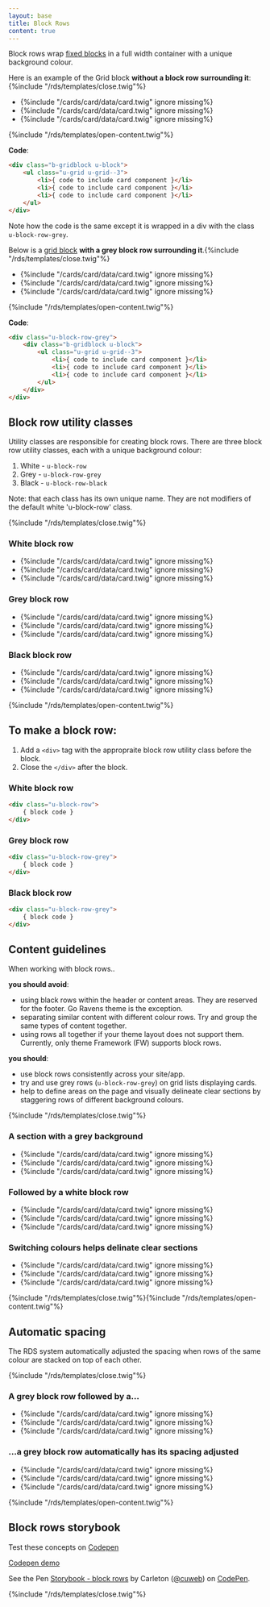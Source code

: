 ```yaml
---
layout: base
title: Block Rows
content: true
---
```

Block rows wrap [fixed blocks](#) in a full width container with a unique background colour.

Here is an example of the Grid block **without a block row surrounding it**:{%include "/rds/templates/close.twig"%}

<div class="b-gridblock u-block">
    <ul class="u-grid u-grid--3">
        <li>{%include "/cards/card/data/card.twig" ignore missing%}</li>
        <li>{%include "/cards/card/data/card.twig" ignore missing%}</li>
        <li>{%include "/cards/card/data/card.twig" ignore missing%}</li>
    </ul>
</div>{%include "/rds/templates/open-content.twig"%}

**Code**:

```html
<div class="b-gridblock u-block">
    <ul class="u-grid u-grid--3">
        <li>{ code to include card component }</li>
        <li>{ code to include card component }</li>
        <li>{ code to include card component }</li>
    </ul>
</div>

```

Note how the code is the same except it is wrapped in a div with the class `u-block-row-grey`.

Below is a [grid block](#) **with a grey block row surrounding it**.{%include "/rds/templates/close.twig"%}

<div class="u-block-row-grey">
    <div class="b-gridblock u-block">
        <ul class="u-grid u-grid--3">
            <li>{%include "/cards/card/data/card.twig" ignore missing%}</li>
            <li>{%include "/cards/card/data/card.twig" ignore missing%}</li>
            <li>{%include "/cards/card/data/card.twig" ignore missing%}</li>
        </ul>
    </div>
</div>{%include "/rds/templates/open-content.twig"%}


**Code**:

```html
<div class="u-block-row-grey">
    <div class="b-gridblock u-block">
        <ul class="u-grid u-grid--3">
            <li>{ code to include card component }</li>
            <li>{ code to include card component }</li>
            <li>{ code to include card component }</li>
        </ul>
    </div>
</div>
```

## Block row utility classes

Utility classes are responsible for creating block rows. There are three block row utility classes, each with a unique background colour:

1. White  -  `u-block-row`
2. Grey  -  `u-block-row-grey`
3. Black  -  `u-block-row-black`

Note: that each class has its own unique name. They are not modifiers of the default white 'u-block-row' class.

{%include "/rds/templates/close.twig"%}

<div class="u-block-row">
    <section class="u-block">
        <h3>White block row</h3>
        <div class="b-gridblock">
            <ul class="u-grid u-grid--3">
                <li>{%include "/cards/card/data/card.twig" ignore missing%}</li>
                <li>{%include "/cards/card/data/card.twig" ignore missing%}</li>
                <li>{%include "/cards/card/data/card.twig" ignore missing%}</li>
            </ul>
        </div>
    </section>
</div>
<div class="u-block-row-grey">
    <section class="u-block">
        <h3>Grey block row</h3>
        <div class="b-gridblock">
            <ul class="u-grid u-grid--3">
                <li>{%include "/cards/card/data/card.twig" ignore missing%}</li>
                <li>{%include "/cards/card/data/card.twig" ignore missing%}</li>
                <li>{%include "/cards/card/data/card.twig" ignore missing%}</li>
            </ul>
        </div>
    </section>
</div>
<div class="u-block-row-black">
    <section class="u-block">
        <h3>Black block row</h3>
        <div class="b-gridblock">
            <ul class="u-grid u-grid--3">
                <li>{%include "/cards/card/data/card.twig" ignore missing%}</li>
                <li>{%include "/cards/card/data/card.twig" ignore missing%}</li>
                <li>{%include "/cards/card/data/card.twig" ignore missing%}</li>
            </ul>
        </div>
    </section>
</div>{%include "/rds/templates/open-content.twig"%}

## To make a block row:

1. Add a `<div>` tag with the appropraite block row utility class before the block.
2. Close the `</div>` after the block.

### White block row
```html
<div class="u-block-row">
    { block code }
</div>
```
### Grey block row
```html
<div class="u-block-row-grey">
    { block code }
</div>
```
### Black block row
```html
<div class="u-block-row-grey">
    { block code }
</div>
```
## Content guidelines

When working with block rows..

**you should avoid**:

- using black rows within the header or content areas. They are reserved for the footer. Go Ravens theme is the exception.
- separating similar content with different colour rows. Try and group the same types of content together.
- using rows all together if your theme layout does not support them. Currently, only theme Framework (FW) supports block rows.

**you should**:

- use block rows consistently across your site/app.
- try and use grey rows (`u-block-row-grey`) on grid lists displaying cards.
- help to define areas on the page and visually delineate clear sections by staggering rows of different background colours.

{%include "/rds/templates/close.twig"%}

<div class="u-block-row-grey">
    <section class="u-block">
        <h3>A section with a grey background</h3>
        <div class="b-gridblock">
            <ul class="u-grid u-grid--3">
                <li>{%include "/cards/card/data/card.twig" ignore missing%}</li>
                <li>{%include "/cards/card/data/card.twig" ignore missing%}</li>
                <li>{%include "/cards/card/data/card.twig" ignore missing%}</li>
            </ul>
        </div>
    </section>
</div>
<div class="u-block-row">
    <section class="u-block">
        <h3>Followed by a white block row</h3>
        <div class="b-gridblock">
            <ul class="u-grid u-grid--3">
                <li>{%include "/cards/card/data/card.twig" ignore missing%}</li>
                <li>{%include "/cards/card/data/card.twig" ignore missing%}</li>
                <li>{%include "/cards/card/data/card.twig" ignore missing%}</li>
            </ul>
        </div>
    </section>
</div>
<div class="u-block-row-grey">
    <section class="u-block">
        <h3>Switching colours helps delinate clear sections</h3>
        <div class="b-gridblock">
            <ul class="u-grid u-grid--3">
                <li>{%include "/cards/card/data/card.twig" ignore missing%}</li>
                <li>{%include "/cards/card/data/card.twig" ignore missing%}</li>
                <li>{%include "/cards/card/data/card.twig" ignore missing%}</li>
            </ul>
        </div>
    </section>
</div>{%include "/rds/templates/close.twig"%}{%include "/rds/templates/open-content.twig"%}

## Automatic spacing

The RDS system automatically adjusted the spacing when rows of the same colour are stacked on top of each other.

{%include "/rds/templates/close.twig"%}<div class="u-block-row-grey">
    <section class="u-block">
        <h3>A grey block row followed by a...</h3>
        <div class="b-gridblock">
            <ul class="u-grid u-grid--3">
                <li>{%include "/cards/card/data/card.twig" ignore missing%}</li>
                <li>{%include "/cards/card/data/card.twig" ignore missing%}</li>
                <li>{%include "/cards/card/data/card.twig" ignore missing%}</li>
            </ul>
        </div>
    </section>
</div>
<div class="u-block-row-grey">
    <section class="u-block">
        <h3>...a grey block row automatically has its spacing adjusted</h3>
        <div class="b-gridblock">
            <ul class="u-grid u-grid--3">
                <li>{%include "/cards/card/data/card.twig" ignore missing%}</li>
                <li>{%include "/cards/card/data/card.twig" ignore missing%}</li>
                <li>{%include "/cards/card/data/card.twig" ignore missing%}</li>
            </ul>
        </div>
    </section>
</div>
{%include "/rds/templates/open-content.twig"%}

## Block rows storybook

Test these concepts on [Codepen](https://codepen.io/cuweb/pen/qYyVKQ)

<a class="c-buttons-button" href="https://codepen.io/cuweb/pen/qYyVKQ">Codepen demo</a>

<p data-height="402" data-theme-id="light" data-slug-hash="qYyVKQ" data-default-tab="result" data-user="cuweb" data-embed-version="2" data-pen-title="Storybook - block rows" data-editable="true" class="codepen">See the Pen <a href="https://codepen.io/cuweb/pen/qYyVKQ/">Storybook - block rows</a> by Carleton (<a href="https://codepen.io/cuweb">@cuweb</a>) on <a href="https://codepen.io">CodePen</a>.</p>
<script async src="https://static.codepen.io/assets/embed/ei.js"></script>

{%include "/rds/templates/close.twig"%}


